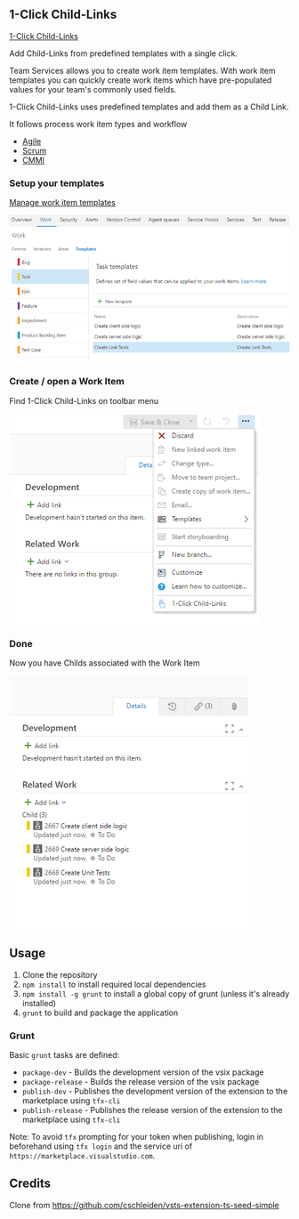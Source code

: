 ## 1-Click Child-Links ##

<a href="https://marketplace.visualstudio.com/items?itemName=ruifig.vsts-work-item-one-click-child-links" target="_blank">1-Click Child-Links</a>

Add Child-Links from predefined templates with a single click.

Team Services allows you to create work item templates.
With work item templates you can quickly create work items which have pre-populated values for your team's commonly used fields.

1-Click Child-Links uses predefined templates and add them as a Child Link.

It follows process work item types and workflow

* <a href="https://www.visualstudio.com/en-us/docs/work/guidance/agile-process-workflow" target="_blank">Agile</a>
* <a href="https://www.visualstudio.com/en-us/docs/work/guidance/scrum-process-workflow" target="_blank">Scrum</a>
* <a href="https://www.visualstudio.com/en-us/docs/work/guidance/cmmi-process-workflow" target="_blank">CMMI</a>

### Setup your templates ###

<a href="https://www.visualstudio.com/en-us/docs/work/productivity/work-item-template#manage" target="_blank">Manage work item templates</a>

<img src="src/img/screen01.png" alt="Create your task templates" />

### Create / open a Work Item ###

Find 1-Click Child-Links on toolbar menu

<img src="src/img/screen02.png" alt="1-Click Child-Links on the menu"/>

### Done ###

Now you have Childs associated with the Work Item

<img src="src/img/screen03.png" alt="Done"/>


## Usage ##

1. Clone the repository
1. `npm install` to install required local dependencies
2. `npm install -g grunt` to install a global copy of grunt (unless it's already installed)
2. `grunt` to build and package the application

### Grunt ###

Basic `grunt` tasks are defined:

* `package-dev` - Builds the development version of the vsix package
* `package-release` - Builds the release version of the vsix package
* `publish-dev` - Publishes the development version of the extension to the marketplace using `tfx-cli`
* `publish-release` - Publishes the release version of the extension to the marketplace using `tfx-cli`

Note: To avoid `tfx` prompting for your token when publishing, login in beforehand using `tfx login` and the service uri of ` https://marketplace.visualstudio.com`.

## Credits ##

Clone from https://github.com/cschleiden/vsts-extension-ts-seed-simple
